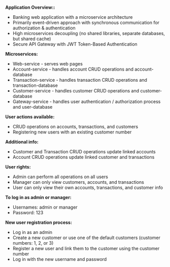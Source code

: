 **Application Overview::** <br>
- Banking web application with a microservice architecture <br>
- Primarily event-driven approach with synchronous communication for authorization & authentication <br>
- High microservices decoupling (no shared libraries, separate databases, but shared cache) <br>
- Secure API Gateway with JWT Token-Based Authentication <br>

**Microservices:** <br>
- Web-service - serves web pages <br>
- Account-service - handles account CRUD operations and account-database <br>
- Transaction-service - handles transaction CRUD operations and transaction-database <br>
- Customer-service - handles customer CRUD operations and customer-database <br>
- Gateway-service - handles user authentication / authorization process and user-database <br>

**User actions available:** <br>
- CRUD operations on accounts, transactions, and customers <br>
- Registering new users with an existing customer number <br>

**Additional info:** <br>
- Customer and Transaction CRUD operations update linked accounts <br>
- Account CRUD operations update linked customer and transactions <br>

**User rights:** <br>
- Admin can perform all operations on all users <br>
- Manager can only view customers, accounts, and transactions <br>
- User can only view their own accounts, transactions, and customer info <br>

**To log in as admin or manager:** <br>
- Usernames: admin or manager <br>
- Password: 123 <br>

**New user registration process:** <br>
- Log in as an admin <br> 
- Create a new customer or use one of the default customers (customer numbers: 1, 2, or 3) <br>
- Register a new user and link them to the customer using the customer number <br>
- Log in with the new username and password <br>